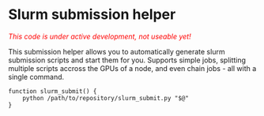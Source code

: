 # Slurm submission helper

<span style="color:red">*This code is under active development, not useable yet!*</span>

This submission helper allows you to automatically generate slurm submission scripts and start them for you.
Supports simple jobs, splitting multiple scripts accross the GPUs of a node, and even chain jobs - all
with a single command.

```
function slurm_submit() {
    python /path/to/repository/slurm_submit.py "$@"
}
```